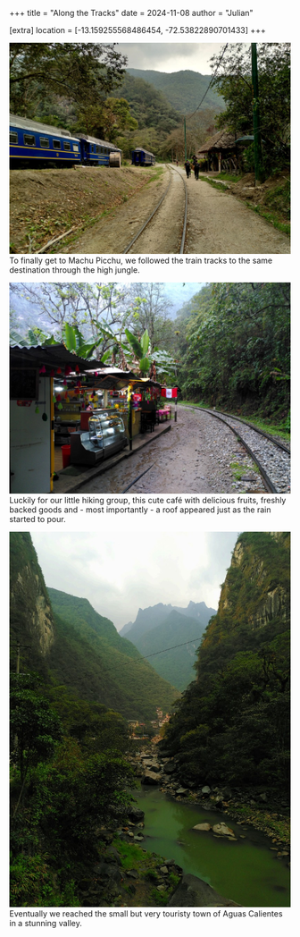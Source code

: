 +++
title = "Along the Tracks"
date = 2024-11-08
author = "Julian"

[extra]
location = [-13.159255568486454, -72.53822890701433]
+++

![Tracks](tracks.jpg)
To finally get to Machu Picchu, we followed the train tracks to the same destination through the high jungle.

![Café](cafe.jpg)
Luckily for our little hiking group, this cute café with delicious fruits, freshly backed goods and - most importantly - a roof appeared just as the rain started to pour.

![Canyon](canyon.jpg)
Eventually we reached the small but very touristy town of Aguas Calientes in a stunning valley.
